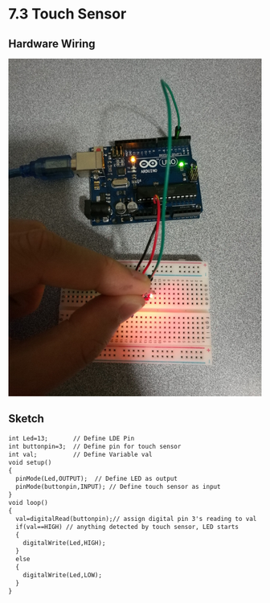 # 7.3 Touch Sensor

## Hardware Wiring
![Image](../../Examples/sensor-kit-for-arduino/032_touch.jpg)

## Sketch
```
int Led=13;       // Define LDE Pin
int buttonpin=3;  // Define pin for touch sensor
int val;          // Define Variable val
void setup()
{
  pinMode(Led,OUTPUT);  // Define LED as output
  pinMode(buttonpin,INPUT); // Define touch sensor as input
}
void loop()
{
  val=digitalRead(buttonpin);// assign digital pin 3's reading to val
  if(val==HIGH) // anything detected by touch sensor, LED starts
  {
    digitalWrite(Led,HIGH);
  }
  else
  {
    digitalWrite(Led,LOW);
  }
}
```